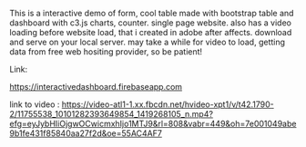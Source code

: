 This is a interactive demo of form, cool table made with bootstrap table and dashboard with c3.js charts, counter. single page website. also has a video loading before website load, that i created in adobe after affects. download and serve on your local server. may take a while for video to load, getting data from free web hositing provider, so be patient!

Link:

https://interactivedashboard.firebaseapp.com

link to video :
https://video-atl1-1.xx.fbcdn.net/hvideo-xpt1/v/t42.1790-2/11755538_10101282393649854_1419268105_n.mp4?efg=eyJybHIiOjgwOCwicmxhIjo1MTJ9&rl=808&vabr=449&oh=7e001049abe9b1fe431f85840aa27f2d&oe=55AC4AF7

